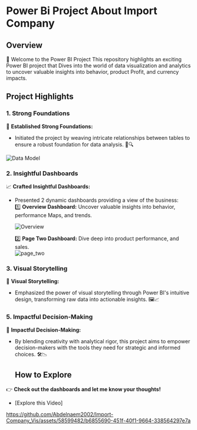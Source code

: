 # Power Bi Project About Import Company

## Overview

🚀 Welcome to the Power BI Project This repository highlights an exciting Power BI project that  Dives into the world of data visualization and analytics to uncover valuable insights into  behavior, product Profit, and currency impacts.

## Project Highlights

### 1. Strong Foundations

🔗 **Established Strong Foundations:**
   - Initiated the project by weaving intricate relationships between tables to ensure a robust foundation for data analysis. 🤝🔍
   
![Data Model](https://github.com/Abdelnaem2002/Import-Company_Vis/assets/58599482/58f6db68-47b7-430c-8b27-c20386c28276)

### 2. Insightful Dashboards

📈 **Crafted Insightful Dashboards:**
   - Presented 2 dynamic dashboards providing a view of the business:</br>
     1️⃣ **Overview Dashboard:** Uncover valuable insights into behavior, performance Maps, and trends.</br>
     
     ![Overview](https://github.com/Abdelnaem2002/Import-Company_Vis/assets/58599482/e6553aa3-49c3-49e1-9394-fe73a29913c0)



     2️⃣ **Page Two Dashboard:** Dive deep into product performance, and sales.
     </br>
     ![page_two](https://github.com/Abdelnaem2002/Import-Company_Vis/assets/58599482/b6b33120-fd3d-4082-81d1-6aeb7b41f17c)

    
### 3. Visual Storytelling

🎨 **Visual Storytelling:**
   - Emphasized the power of visual storytelling through Power BI's intuitive design, transforming raw data into actionable insights. 🖼️📈

### 5. Impactful Decision-Making

🚀 **Impactful Decision-Making:**
   - By blending creativity with analytical rigor, this project aims to empower decision-makers with the tools they need for strategic and informed choices. 🛠️📉

     ## How to Explore

👉 **Check out the dashboards and let me know your thoughts!**
   - [Explore this Video]

https://github.com/Abdelnaem2002/Import-Company_Vis/assets/58599482/b6855690-451f-40f1-9664-338564297e7a



